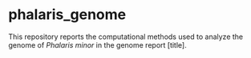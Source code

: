 # phalaris_genome

This repository reports the computational methods used to analyze the genome of _Phalaris minor_ in the genome report [title].
